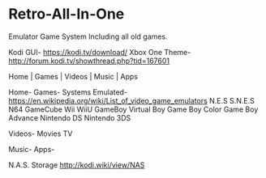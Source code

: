 # Retro-All-In-One
Emulator Game System Including all old games.

Kodi GUI- https://kodi.tv/download/
Xbox One Theme- http://forum.kodi.tv/showthread.php?tid=167601

Home | Games | Videos | Music | Apps

Home-
Games-
 Systems Emulated- https://en.wikipedia.org/wiki/List_of_video_game_emulators
 N.E.S
 S.N.E.S
 N64
 GameCube
 Wii
 WiiU
 GameBoy
 Virtual Boy
 Game Boy Color
 Game Boy Advance
 Nintendo DS
 Nintendo 3DS
 
 
Videos-
 Movies
 TV
 
Music-
Apps-


N.A.S. Storage
http://kodi.wiki/view/NAS
